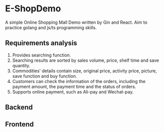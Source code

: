 # E-ShopDemo
A simple Online Shopping Mall Demo written by Gin and React.
Aim to practice golang and js/ts programming skills.

## Requirements analysis
1. Provides searching function.
2. Searching results are sorted by sales volume, price, shelf time and save quantity.
3. Commodities' details contain size, original price, activity price, picture, save function and buy function.
4. Customers can check the information of the orders, including the payment amount, the payment time and the status of orders.
5. Supports online payment, such as Ali-pay and Wechat-pay.

## Backend


## Frontend
